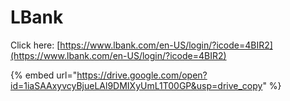 # LBank

Click here: [https://www.lbank.com/en-US/login/?icode=4BIR2](https://www.lbank.com/en-US/login/?icode=4BIR2)

{% embed url="https://drive.google.com/open?id=1iaSAAxyvcyBjueLAl9DMIXyUmL1T00GP&usp=drive_copy" %}
